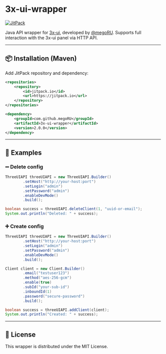 # 3x-ui-wrapper

[![JitPack](https://jitpack.io/v/megoRU/3x-ui-wrapper.svg)](https://jitpack.io/#megoRU/3x-ui-wrapper)

Java API wrapper for [3x-ui](https://github.com/MHSanaei/3x-ui), developed by [@megoRU](https://github.com/megoRU).
Supports full interaction with the 3x-ui panel via HTTP API.

---

## 📦 Installation (Maven)

Add JitPack repository and dependency:

```xml
<repositories>
    <repository>
        <id>jitpack.io</id>
        <url>https://jitpack.io</url>
    </repository>
</repositories>

<dependency>
    <groupId>com.github.megoRU</groupId>
    <artifactId>3x-ui-wrapper</artifactId>
    <version>2.0.0</version>
</dependency>
```

---

## 🚀 Examples

### ➖ Delete config

```java
ThreeUIAPI threeUIAPI = new ThreeUIAPI.Builder()
        .setHost("http://your-host:port")
        .setLogin("admin")
        .setPassword("admin")
        .enableDevMode()
        .build();

boolean success = threeUIAPI.deleteClient(1, "uuid-or-email");
System.out.println("Deleted: " + success);
```

### ➕ Create config

```java
ThreeUIAPI threeUIAPI = new ThreeUIAPI.Builder()
        .setHost("http://your-host:port")
        .setLogin("admin")
        .setPassword("admin")
        .enableDevMode()
        .build();

Client client = new Client.Builder()
        .email("testuser123")
        .method("aes-256-gcm")
        .enable(true)
        .subId("your-sub-id")
        .inboundId(1)
        .password("secure-password")
        .build();

boolean success = threeUIAPI.addClient(client);
System.out.println("Created: " + success);
```

---

## 📄 License

This wrapper is distributed under the MIT License.
